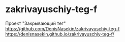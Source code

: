# zakrivayuschiy-teg-f
Проект "Закрывающий тег"
https://github.com/DenisNasekin/zakrivayuschiy-teg-f
https://denisnasekin.github.io/zakrivayuschiy-teg-f/


